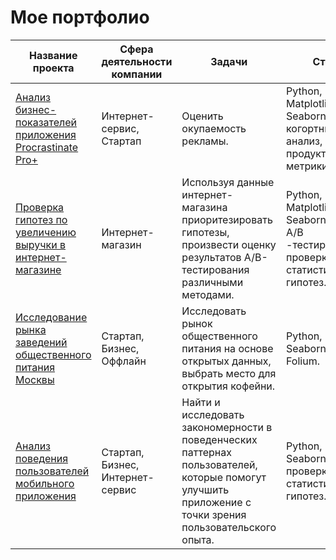 # Мое портфолио
| Название проекта | Сфера деятельности компании | Задачи | Стек |
| ------ | ------ | ------ | ------ |
| [Анализ бизнес-показателей  приложения Procrastinate Pro+](https://github.com/aleksandratucker/Portfolio/tree/main/Business%20indicators%20(app))| Интернет-сервис, Стартап | Оценить окупаемость рекламы. | Python, Pandas, Matplotlib, Seaborn, когортный анализ, продуктовые метрики. |
| [Проверка гипотез по увеличению выручки в интернет-магазине](https://github.com/aleksandratucker/Portfolio/tree/main/Increasing%20online%20store%20revenue) | Интернет-магазин | Используя данные интернет-магазина приоритезировать гипотезы, произвести оценку результатов A/B-тестирования различными методами. | Python, Pandas, Matplotlib, Seaborn, SciPy, <br/> A/B -тестирование, проверка статистических гипотез. |
| [Исследование рынка заведений общественного питания Москвы](https://github.com/aleksandratucker/Portfolio/tree/main/Public%20Catering) | Стартап, Бизнес, Оффлайн | Исследовать рынок общественного питания на основе открытых данных, выбрать место для открытия кофейни. | Python, Pandas, Seaborn, Plotly, Folium. |
| [Анализ поведения пользователей мобильного приложения](https://github.com/aleksandratucker/Portfolio/tree/main/User%20behavior%20(mobile%20app)) | Стартап, Бизнес, Интернет-сервис | Найти и исследовать закономерности в поведенческих паттернах пользователей, которые помогут улучшить приложение с точки зрения пользовательского опыта. | Python, Pandas, Seaborn, Plotly, проверка статистических гипотез. |
